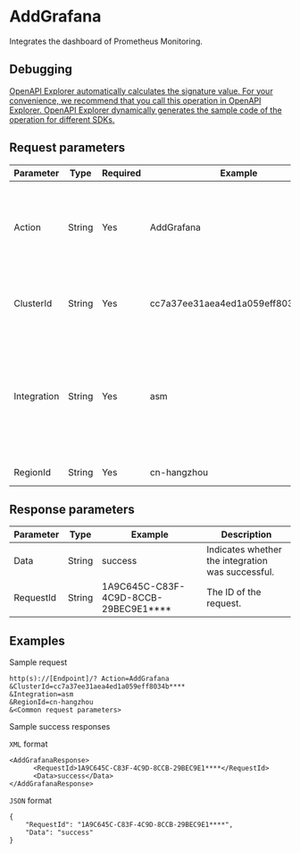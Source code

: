 # AddGrafana

Integrates the dashboard of Prometheus Monitoring.

## Debugging

[OpenAPI Explorer automatically calculates the signature value. For your convenience, we recommend that you call this operation in OpenAPI Explorer. OpenAPI Explorer dynamically generates the sample code of the operation for different SDKs.](https://api.aliyun.com/#product=ARMS&api=AddGrafana&type=RPC&version=2019-08-08)

## Request parameters

|Parameter|Type|Required|Example|Description|
|---------|----|--------|-------|-----------|
|Action|String|Yes|AddGrafana|The operation that you want to perform. Set the value to `AddGrafana`. |
|ClusterId|String|Yes|cc7a37ee31aea4ed1a059eff8034b\*\*\*\*|The ID of a Container Service for Kubernetes cluster. |
|Integration|String|Yes|asm|The software abbreviation that is supported by ARMS. Valid values \(case-insensitive\): `ASM`, `IoT`, and `Flink`. |
|RegionId|String|Yes|cn-hangzhou|The ID of the region. |

## Response parameters

|Parameter|Type|Example|Description|
|---------|----|-------|-----------|
|Data|String|success|Indicates whether the integration was successful. |
|RequestId|String|1A9C645C-C83F-4C9D-8CCB-29BEC9E1\*\*\*\*|The ID of the request. |

## Examples

Sample request

```
http(s)://[Endpoint]/? Action=AddGrafana
&ClusterId=cc7a37ee31aea4ed1a059eff8034b****
&Integration=asm
&RegionId=cn-hangzhou
&<Common request parameters>
```

Sample success responses

`XML` format

```
<AddGrafanaResponse>
	  <RequestId>1A9C645C-C83F-4C9D-8CCB-29BEC9E1****</RequestId>
	  <Data>success</Data>
</AddGrafanaResponse>
```

`JSON` format

```
{
    "RequestId": "1A9C645C-C83F-4C9D-8CCB-29BEC9E1****",
    "Data": "success"
}
```

